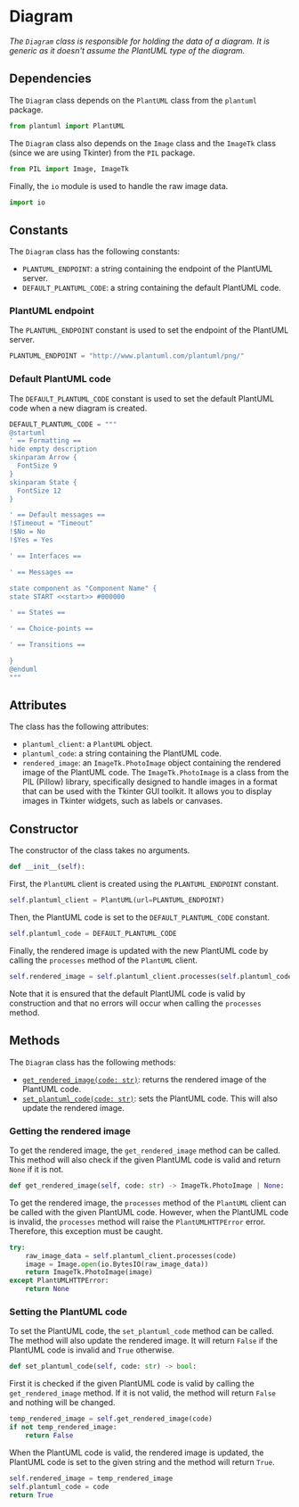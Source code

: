 # Diagram

_The `Diagram` class is responsible for holding the data of a diagram. It is generic as it doesn't assume the PlantUML type of the diagram._

## Dependencies

The `Diagram` class depends on the `PlantUML` class from the `plantuml` package.

```python
from plantuml import PlantUML
```

The `Diagram` class also depends on the `Image` class and the `ImageTk` class (since we are using Tkinter) from the `PIL` package.

```python
from PIL import Image, ImageTk
```

Finally, the `io` module is used to handle the raw image data.

```python
import io
```

## Constants

The `Diagram` class has the following constants:

- `PLANTUML_ENDPOINT`: a string containing the endpoint of the PlantUML server.
- `DEFAULT_PLANTUML_CODE`: a string containing the default PlantUML code.

### PlantUML endpoint

The `PLANTUML_ENDPOINT` constant is used to set the endpoint of the PlantUML server.

```python
PLANTUML_ENDPOINT = "http://www.plantuml.com/plantuml/png/"
```

### Default PlantUML code

The `DEFAULT_PLANTUML_CODE` constant is used to set the default PlantUML code when a new diagram is created.

```python
DEFAULT_PLANTUML_CODE = """
@startuml
' == Formatting ==
hide empty description
skinparam Arrow {
  FontSize 9
}
skinparam State {
  FontSize 12
}

' == Default messages ==
!$Timeout = "Timeout"
!$No = No
!$Yes = Yes

' == Interfaces ==

' == Messages ==

state component as "Component Name" {
state START <<start>> #000000

' == States ==

' == Choice-points ==

' == Transitions ==

}
@enduml
"""
```

## Attributes

The class has the following attributes:

- `plantuml_client`: a `PlantUML` object.
- `plantuml_code`: a string containing the PlantUML code.
- `rendered_image`: an `ImageTk.PhotoImage` object containing the rendered image of the PlantUML code. The `ImageTk.PhotoImage` is a class from the PIL (Pillow) library, specifically designed to handle images in a format that can be used with the Tkinter GUI toolkit. It allows you to display images in Tkinter widgets, such as labels or canvases.

## Constructor

The constructor of the class takes no arguments.

```python
def __init__(self):
```

First, the `PlantUML` client is created using the `PLANTUML_ENDPOINT` constant.

```python
self.plantuml_client = PlantUML(url=PLANTUML_ENDPOINT)
```

Then, the PlantUML code is set to the `DEFAULT_PLANTUML_CODE` constant.

```python
self.plantuml_code = DEFAULT_PLANTUML_CODE
```

Finally, the rendered image is updated with the new PlantUML code by calling the `processes` method of the `PlantUML` client.

```python
self.rendered_image = self.plantuml_client.processes(self.plantuml_code)
```

Note that it is ensured that the default PlantUML code is valid by construction and that no errors will occur when calling the `processes` method.

## Methods

The `Diagram` class has the following methods:

- [`get_rendered_image(code: str)`](#get_rendered_image): returns the rendered image of the PlantUML code.
- [`set_plantuml_code(code: str)`](#set_plantuml_code): sets the PlantUML code. This will also update the rendered image.

### Getting the rendered image

To get the rendered image, the `get_rendered_image` method can be called. This method will also check if the given PlantUML code is valid and return `None` if it is not.

```python
def get_rendered_image(self, code: str) -> ImageTk.PhotoImage | None:
```

To get the rendered image, the `processes` method of the `PlantUML` client can be called with the given PlantUML code. However, when the PlantUML code is invalid, the `processes` method will raise the `PlantUMLHTTPError` error. Therefore, this exception must be caught.

```python
try:
    raw_image_data = self.plantuml_client.processes(code)
    image = Image.open(io.BytesIO(raw_image_data))
    return ImageTk.PhotoImage(image)
except PlantUMLHTTPError:
    return None
```

### Setting the PlantUML code

To set the PlantUML code, the `set_plantuml_code` method can be called. The method will also update the rendered image. It will return `False` if the PlantUML code is invalid and `True` otherwise.

```python
def set_plantuml_code(self, code: str) -> bool:
```

First it is checked if the given PlantUML code is valid by calling the `get_rendered_image` method. If it is not valid, the method will return `False` and nothing will be changed.

```python
temp_rendered_image = self.get_rendered_image(code)
if not temp_rendered_image:
    return False
```

When the PlantUML code is valid, the rendered image is updated, the PlantUML code is set to the given string and the method will return `True`.

```python
self.rendered_image = temp_rendered_image
self.plantuml_code = code
return True
```


